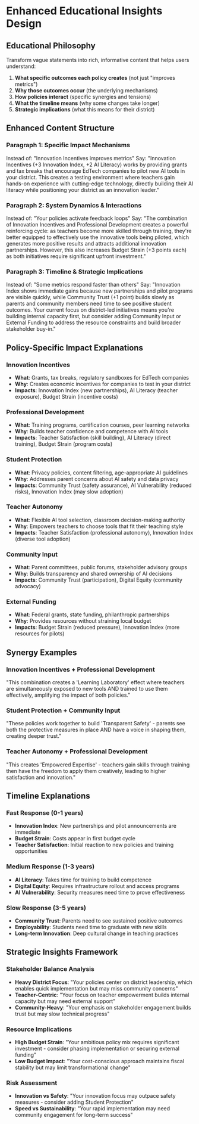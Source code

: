 # Enhanced Educational Insights Design

## Educational Philosophy
Transform vague statements into rich, informative content that helps users understand:
1. **What specific outcomes each policy creates** (not just "improves metrics")
2. **Why those outcomes occur** (the underlying mechanisms)
3. **How policies interact** (specific synergies and tensions)
4. **What the timeline means** (why some changes take longer)
5. **Strategic implications** (what this means for their district)

## Enhanced Content Structure

### Paragraph 1: Specific Impact Mechanisms
Instead of: "Innovation Incentives improves metrics"
Say: "Innovation Incentives (+3 Innovation Index, +2 AI Literacy) works by providing grants and tax breaks that encourage EdTech companies to pilot new AI tools in your district. This creates a testing environment where teachers gain hands-on experience with cutting-edge technology, directly building their AI literacy while positioning your district as an innovation leader."

### Paragraph 2: System Dynamics & Interactions
Instead of: "Your policies activate feedback loops"
Say: "The combination of Innovation Incentives and Professional Development creates a powerful reinforcing cycle: as teachers become more skilled through training, they're better equipped to effectively use the innovative tools being piloted, which generates more positive results and attracts additional innovation partnerships. However, this also increases Budget Strain (+3 points each) as both initiatives require significant upfront investment."

### Paragraph 3: Timeline & Strategic Implications
Instead of: "Some metrics respond faster than others"
Say: "Innovation Index shows immediate gains because new partnerships and pilot programs are visible quickly, while Community Trust (+1 point) builds slowly as parents and community members need time to see positive student outcomes. Your current focus on district-led initiatives means you're building internal capacity first, but consider adding Community Input or External Funding to address the resource constraints and build broader stakeholder buy-in."

## Policy-Specific Impact Explanations

### Innovation Incentives
- **What**: Grants, tax breaks, regulatory sandboxes for EdTech companies
- **Why**: Creates economic incentives for companies to test in your district
- **Impacts**: Innovation Index (new partnerships), AI Literacy (teacher exposure), Budget Strain (incentive costs)

### Professional Development
- **What**: Training programs, certification courses, peer learning networks
- **Why**: Builds teacher confidence and competence with AI tools
- **Impacts**: Teacher Satisfaction (skill building), AI Literacy (direct training), Budget Strain (program costs)

### Student Protection
- **What**: Privacy policies, content filtering, age-appropriate AI guidelines
- **Why**: Addresses parent concerns about AI safety and data privacy
- **Impacts**: Community Trust (safety assurance), AI Vulnerability (reduced risks), Innovation Index (may slow adoption)

### Teacher Autonomy
- **What**: Flexible AI tool selection, classroom decision-making authority
- **Why**: Empowers teachers to choose tools that fit their teaching style
- **Impacts**: Teacher Satisfaction (professional autonomy), Innovation Index (diverse tool adoption)

### Community Input
- **What**: Parent committees, public forums, stakeholder advisory groups
- **Why**: Builds transparency and shared ownership of AI decisions
- **Impacts**: Community Trust (participation), Digital Equity (community advocacy)

### External Funding
- **What**: Federal grants, state funding, philanthropic partnerships
- **Why**: Provides resources without straining local budget
- **Impacts**: Budget Strain (reduced pressure), Innovation Index (more resources for pilots)

## Synergy Examples

### Innovation Incentives + Professional Development
"This combination creates a 'Learning Laboratory' effect where teachers are simultaneously exposed to new tools AND trained to use them effectively, amplifying the impact of both policies."

### Student Protection + Community Input
"These policies work together to build 'Transparent Safety' - parents see both the protective measures in place AND have a voice in shaping them, creating deeper trust."

### Teacher Autonomy + Professional Development
"This creates 'Empowered Expertise' - teachers gain skills through training then have the freedom to apply them creatively, leading to higher satisfaction and innovation."

## Timeline Explanations

### Fast Response (0-1 years)
- **Innovation Index**: New partnerships and pilot announcements are immediate
- **Budget Strain**: Costs appear in first budget cycle
- **Teacher Satisfaction**: Initial reaction to new policies and training opportunities

### Medium Response (1-3 years)
- **AI Literacy**: Takes time for training to build competence
- **Digital Equity**: Requires infrastructure rollout and access programs
- **AI Vulnerability**: Security measures need time to prove effectiveness

### Slow Response (3-5 years)
- **Community Trust**: Parents need to see sustained positive outcomes
- **Employability**: Students need time to graduate with new skills
- **Long-term Innovation**: Deep cultural change in teaching practices

## Strategic Insights Framework

### Stakeholder Balance Analysis
- **Heavy District Focus**: "Your policies center on district leadership, which enables quick implementation but may miss community concerns"
- **Teacher-Centric**: "Your focus on teacher empowerment builds internal capacity but may need external support"
- **Community-Heavy**: "Your emphasis on stakeholder engagement builds trust but may slow technical progress"

### Resource Implications
- **High Budget Strain**: "Your ambitious policy mix requires significant investment - consider phasing implementation or securing external funding"
- **Low Budget Impact**: "Your cost-conscious approach maintains fiscal stability but may limit transformational change"

### Risk Assessment
- **Innovation vs Safety**: "Your innovation focus may outpace safety measures - consider adding Student Protection"
- **Speed vs Sustainability**: "Your rapid implementation may need community engagement for long-term success"

